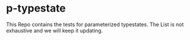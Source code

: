 # p-typestate
This Repo contains the tests for parameterized typestates. The List is not exhaustive and we will keep it updating.
